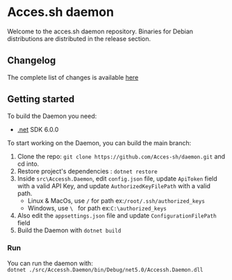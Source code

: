 # Acces.sh daemon

Welcome to the acces.sh daemon repository. Binaries for Debian distributions are distributed in the release section.

## Changelog

The complete list of changes is available [here](CHANGELOG.md)

## Getting started

To build the Daemon you need:

- [.net](https://dotnet.microsoft.com/download) SDK 6.0.0

To start working on the Daemon, you can build the main branch:

1. Clone the repo: `git clone https://github.com/Acces-sh/daemon.git` and cd into.
3. Restore project's dependencies : `dotnet restore`
4. Inside `src\Accessh.Daemon`, edit `config.json` file, update `ApiToken` field with a valid API Key, and
   update `AuthorizedKeyFilePath` with a valid path.
    * Linux & MacOs, use `/` for path ex:`/root/.ssh/authorized_keys`
    * Windows, use `\ ` for path ex:`C:\authorized_keys`
5. Also edit the `appsettings.json` file and update `ConfigurationFilePath` field
6. Build the Daemon with `dotnet build`

### Run

You can run the daemon with:  
`dotnet ./src/Accessh.Daemon/bin/Debug/net5.0/Accessh.Daemon.dll`

